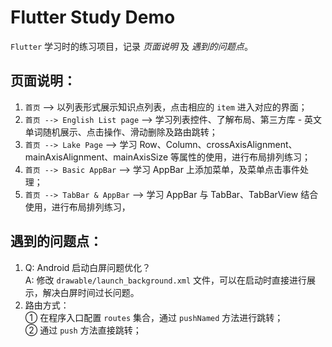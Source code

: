 # Flutter Study Demo

 `Flutter` 学习时的练习项目，记录 _*页面说明*_ 及 _*遇到的问题点*_。

## 页面说明：

1. `首页` --> 以列表形式展示知识点列表，点击相应的 `item` 进入对应的界面；
2. `首页 --> English List page` --> 学习列表控件、了解布局、第三方库 - 英文单词随机展示、点击操作、滑动删除及路由跳转；
3. `首页 --> Lake Page` --> 学习 Row、Column、crossAxisAlignment、mainAxisAlignment、mainAxisSize 等属性的使用，进行布局排列练习；
4. `首页 --> Basic AppBar` --> 学习 AppBar 上添加菜单，及菜单点击事件处理；
5. `首页 --> TabBar & AppBar` --> 学习 AppBar 与 TabBar、TabBarView 结合使用，进行布局排列练习，


## 遇到的问题点：

1. Q: Android 启动白屏问题优化？<br/> A: 修改 `drawable/launch_background.xml` 文件，可以在启动时直接进行展示，解决白屏时间过长问题。
2. 路由方式：<br/> ① 在程序入口配置 `routes` 集合，通过 `pushNamed` 方法进行跳转；<br/> ② 通过 `push` 方法直接跳转；
